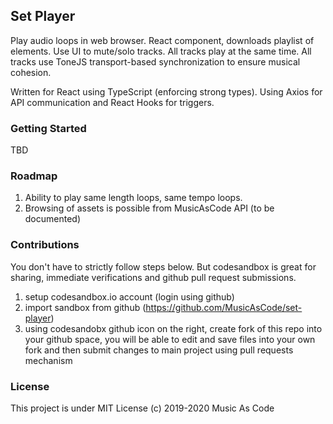 ## Set Player

Play audio loops in web browser. React component, downloads playlist of elements. Use UI to mute/solo tracks. All tracks play at the same time. All tracks use ToneJS transport-based synchronization to ensure musical cohesion.

Written for React using TypeScript (enforcing strong types). Using Axios for API communication and React Hooks for triggers.

### Getting Started

TBD

### Roadmap

1. Ability to play same length loops, same tempo loops.
2. Browsing of assets is possible from MusicAsCode API (to be documented)

### Contributions

You don't have to strictly follow steps below. But codesandbox is great for sharing, immediate verifications and github pull request submissions.

1. setup codesandbox.io account (login using github)
2. import sandbox from github (https://github.com/MusicAsCode/set-player)
3. using codesandobx github icon on the right, create fork of this repo into your github space, you will be able to edit and save files into your own fork and then submit changes to main project using pull requests mechanism

### License

This project is under MIT License (c) 2019-2020 Music As Code
